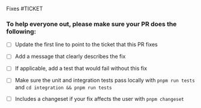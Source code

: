 Fixes #TICKET

### To help everyone out, please make sure your PR does the following:

- [ ] Update the first line to point to the ticket that this PR fixes
- [ ] Add a message that clearly describes the fix
- [ ] If applicable, add a test that would fail without this fix
- [ ] Make sure the unit and integration tests pass locally with `pnpm run tests` and `cd integration && pnpm run tests`
- [ ] Includes a changeset if your fix affects the user with `pnpm changeset`

